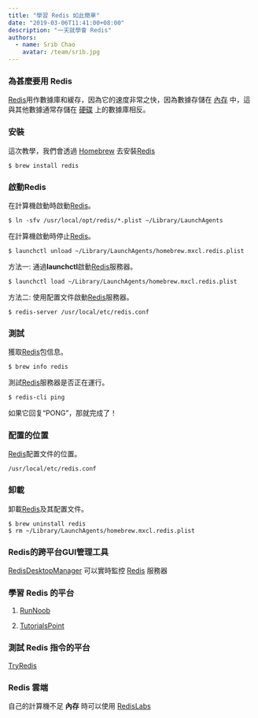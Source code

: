 ```yaml
---
title: "學習 Redis 如此簡單"
date: "2019-03-06T11:41:00+08:00"
description: "一天就學會 Redis"
authors:
  - name: Srib Chao
    avatar: /team/srib.jpg
---
```


[RedisWebsite]: https://redis.io/ "RedisWebsite"

### 為甚麼要用 Redis

[Redis][RedisWebsite]用作數據庫和緩存，因為它的速度非常之快，因為數據存儲在
[內存](https://zh.wikipedia.org/wiki/%E9%9A%8F%E6%9C%BA%E5%AD%98%E5%8F%96%E5%AD%98%E5%82%A8%E5%99%A8 "Wiki")
中，這與其他數據通常存儲在
[硬碟](https://zh.wikipedia.org/wiki/%E7%A1%AC%E7%9B%98 "Wiki")
上的數據庫相反。

### 安裝

這次教學，我們會透過
[Homebrew](https://brew.sh/ "Download HomeBrew")
去安裝[Redis][RedisWebsite]

```
$ brew install redis
```

### 啟動Redis

在計算機啟動時啟動[Redis][RedisWebsite]。

```
$ ln -sfv /usr/local/opt/redis/*.plist ~/Library/LaunchAgents
```

在計算機啟動時停止[Redis][RedisWebsite]。

```
$ launchctl unload ~/Library/LaunchAgents/homebrew.mxcl.redis.plist
```

方法一: 通過**launchctl**啟動[Redis][RedisWebsite]服務器。

```
$ launchctl load ~/Library/LaunchAgents/homebrew.mxcl.redis.plist
```

方法二: 使用配置文件啟動[Redis][RedisWebsite]服務器。

```
$ redis-server /usr/local/etc/redis.conf
```

### 測試

獲取[Redis][RedisWebsite]包信息。

```
$ brew info redis
```

測試[Redis][RedisWebsite]服務器是否正在運行。

```
$ redis-cli ping
```

如果它回复“PONG”，那就完成了！


### 配置的位置

[Redis][RedisWebsite]配置文件的位置。

```
/usr/local/etc/redis.conf
```

### 卸載

卸載[Redis][RedisWebsite]及其配置文件。

```
$ brew uninstall redis
$ rm ~/Library/LaunchAgents/homebrew.mxcl.redis.plist
```

### Redis的跨平台GUI管理工具

[RedisDesktopManager](https://github.com/uglide/RedisDesktopManager/ "Download RedisDesktopManagers")
可以實時監控 [Redis][RedisWebsite] 服務器

### 學習 Redis 的平台

1. [RunNoob](http://www.runoob.com/redis/redis-commands.html)

2. [TutorialsPoint](https://www.tutorialspoint.com/redis/)

### 測試 Redis 指令的平台

[TryRedis](https://try.redis.io/)

### Redis 雲端

自己的計算機不足 **內存** 時可以使用
[RedisLabs](https://redislabs.com/)